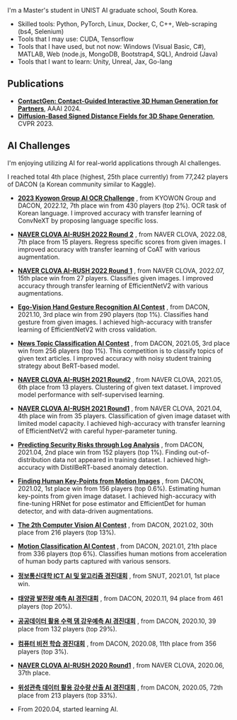 I'm a Master's student in UNIST AI graduate school, South Korea.

- Skilled tools: Python, PyTorch, Linux, Docker, C, C++, Web-scraping (bs4, Selenium)
- Tools that I may use: CUDA, Tensorflow
- Tools that I have used, but not now: Windows (Visual Basic, C#), MATLAB, Web (node.js, MongoDB, Bootstrap4, SQL), Android (Java)
- Tools that I want to learn: Unity, Unreal, Jax, Go-lang



## Publications

- **[ContactGen: Contact-Guided Interactive 3D Human Generation for Partners](https://dongjunku.github.io/contactgen)**, AAAI 2024.
- **[Diffusion-Based Signed Distance Fields for 3D Shape Generation](https://kitsunetic.github.io/sdf-diffusion)**, CVPR 2023.


## AI Challenges

I'm enjoying utilizing AI for real-world applications through AI challenges.

I reached total 4th place (highest, 25th place currently) from 77,242 players of DACON (a Korean community similar to Kaggle).


- **[2023 Kyowon Group AI OCR Challenge](https://dacon.io/competitions/official/236042/overview/description)**
    , from KYOWON Group and DACON, 2022.12, 7th place win from 430 players (top 2%).
    OCR task of Korean language.
    I improved accuracy with transfer learning of ConvNeXT by proposing language specific loss.

- **[NAVER CLOVA AI-RUSH 2022 Round 2](https://campaign.naver.com/airush/)**
    , from NAVER CLOVA, 2022.08, 7th place from 15 players.
    Regress specific scores from given images.
    I improved accuracy with transfer learning of CoAT with various augmentation.

- **[NAVER CLOVA AI-RUSH 2022 Round 1](https://campaign.naver.com/airush/)**
    , from NAVER CLOVA, 2022.07, 15th place win from 27 players.
    Classifies given images.
    I improved accuracy through transfer learning of EfficientNetV2 with various augmentations.

- **[Ego-Vision Hand Gesture Recognition AI Contest](https://github.com/Kitsunetic/dacon-hand-gesture-public.git)**
    , from DACON, 2021.10, 3rd place win from 290 players (top 1%).
    Classifies hand gesture from given images.
    I achieved high-accuracy with transfer learning of EfficientNetV2 with cross validation.

- **[News Topic Classification AI Contest](https://dacon.io/competitions/official/235747/codeshare/3072)**
    , from DACON, 2021.05, 3rd place win from 256 players (top 1%).
    This competition is to classify topics of given text articles.
    I improved accuracy with noisy student training strategy about BeRT-based model.

- **[NAVER CLOVA AI-RUSH 2021 Round2](https://campaign.naver.com/clova_airush/)**
    , from NAVER CLOVA, 2021.05, 6th place from 13 players.
    Clustering of given text dataset.
    I improved model performance with self-supervised learning.

- **[NAVER CLOVA AI-RUSH 2021 Round1](https://campaign.naver.com/clova_airush/)**
    , from NAVER CLOVA, 2021.04, 4th place win from 35 players.
    Classification of given image dataset with limited model capacity.
    I achieved high-accuracy with transfer learning of EfficientNetV2 with careful hyper-parameter tuning.

- **[Predicting Security Risks through Log Analysis](https://www.notion.so/AI-c40fcfd708ad4d66b97f6209eeb2c8e7)**
    , from DACON, 2021.04, 2nd place win from 152 players (top 1%).
    Finding out-of-distribution data not appeared in training dataset.
    I achieved high-accuracy with DistilBeRT-based anomaly detection.

- **[Finding Human Key-Points from Motion Images](https://www.notion.so/AI-54065ab4da62480f9ea595373c6f6454)**
    , from DACON, 2021.02, 1st place win from 156 players (top 0.6%).
    Estimating human key-points from given image dataset.
    I achieved high-accuracy with fine-tuning HRNet for pose estimator and EfficientDet for human detector, and with data-driven augmentations.

- **[The 2th Computer Vision AI Contest](https://dacon.io/competitions/official/235697/overview/description)**
    , from DACON, 2021.02, 30th place from 216 players (top 13%).

- **[Motion Classification AI Contest](https://dacon.io/competitions/official/235689/overview/description)**
    , from DACON, 2021.01, 21th place from 336 players (top 6%).
    Classifies human motions from acceleration of human body parts captured with various sensors.

- **[정보통신대학 ICT AI 및 알고리즘 경진대회](https://programmers.co.kr/competitions/747/2021-seoultech-cse-challenge)**
    , from SNUT, 2021.01, 1st place win.

- **[태양광 발전량 예측 AI 경진대회](https://dacon.io/competitions/official/235680/overview/description)**
    , from DACON, 2020.11, 94 place from 461 players (top 20%).

- **[공공데이터 활용 수력 댐 강우예측 AI 경진대회](https://dacon.io/competitions/official/235646/overview/description)**
    , from DACON, 2020.10, 39 place from 132 players (top 29%).

- **[컴퓨터 비전 학습 경진대회](https://dacon.io/competitions/official/235626/overview/description)**
    , from DACON, 2020.08, 11th place from 356 players (top 3%).

- **[NAVER CLOVA AI-RUSH 2020 Round1](https://campaign.naver.com/airush/)**
    , from NAVER CLOVA, 2020.06, 37th place.

- **[위성관측 데이터 활용 강수량 산출 AI 경진대회](https://dacon.io/competitions/official/235591/overview/description)**
    , from DACON, 2020.05, 72th place from 213 players (top 33%).

- From 2020.04, started learning AI.
